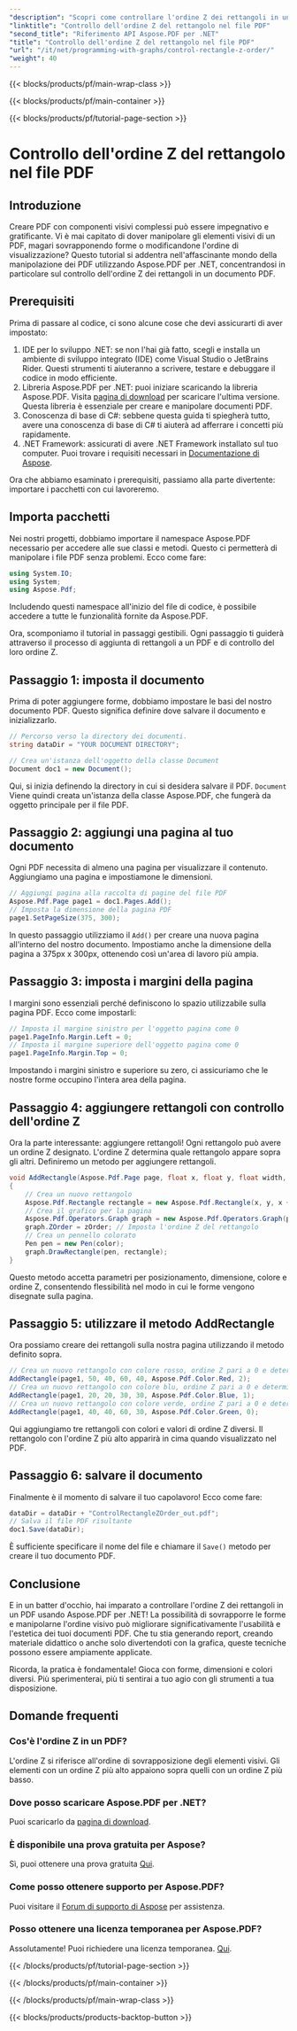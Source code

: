 ```yaml
---
"description": "Scopri come controllare l'ordine Z dei rettangoli in un PDF utilizzando Aspose.PDF per .NET in questo tutorial dettagliato passo dopo passo. Ideale per gli sviluppatori che desiderano migliorare i documenti PDF."
"linktitle": "Controllo dell'ordine Z del rettangolo nel file PDF"
"second_title": "Riferimento API Aspose.PDF per .NET"
"title": "Controllo dell'ordine Z del rettangolo nel file PDF"
"url": "/it/net/programming-with-graphs/control-rectangle-z-order/"
"weight": 40
---
```


{{< blocks/products/pf/main-wrap-class >}}

{{< blocks/products/pf/main-container >}}

{{< blocks/products/pf/tutorial-page-section >}}

# Controllo dell'ordine Z del rettangolo nel file PDF

## Introduzione

Creare PDF con componenti visivi complessi può essere impegnativo e gratificante. Vi è mai capitato di dover manipolare gli elementi visivi di un PDF, magari sovrapponendo forme o modificandone l'ordine di visualizzazione? Questo tutorial si addentra nell'affascinante mondo della manipolazione dei PDF utilizzando Aspose.PDF per .NET, concentrandosi in particolare sul controllo dell'ordine Z dei rettangoli in un documento PDF. 

## Prerequisiti 

Prima di passare al codice, ci sono alcune cose che devi assicurarti di aver impostato:

1. IDE per lo sviluppo .NET: se non l'hai già fatto, scegli e installa un ambiente di sviluppo integrato (IDE) come Visual Studio o JetBrains Rider. Questi strumenti ti aiuteranno a scrivere, testare e debuggare il codice in modo efficiente.
2. Libreria Aspose.PDF per .NET: puoi iniziare scaricando la libreria Aspose.PDF. Visita [pagina di download](https://releases.aspose.com/pdf/net/) per scaricare l'ultima versione. Questa libreria è essenziale per creare e manipolare documenti PDF.
3. Conoscenza di base di C#: sebbene questa guida ti spiegherà tutto, avere una conoscenza di base di C# ti aiuterà ad afferrare i concetti più rapidamente.
4. .NET Framework: assicurati di avere .NET Framework installato sul tuo computer. Puoi trovare i requisiti necessari in [Documentazione di Aspose](https://reference.aspose.com/pdf/net/).

Ora che abbiamo esaminato i prerequisiti, passiamo alla parte divertente: importare i pacchetti con cui lavoreremo.

## Importa pacchetti

Nei nostri progetti, dobbiamo importare il namespace Aspose.PDF necessario per accedere alle sue classi e metodi. Questo ci permetterà di manipolare i file PDF senza problemi. Ecco come fare:

```csharp
using System.IO;
using System;
using Aspose.Pdf;
```

Includendo questi namespace all'inizio del file di codice, è possibile accedere a tutte le funzionalità fornite da Aspose.PDF.

Ora, scomponiamo il tutorial in passaggi gestibili. Ogni passaggio ti guiderà attraverso il processo di aggiunta di rettangoli a un PDF e di controllo del loro ordine Z.

## Passaggio 1: imposta il documento

Prima di poter aggiungere forme, dobbiamo impostare le basi del nostro documento PDF. Questo significa definire dove salvare il documento e inizializzarlo.

```csharp
// Percorso verso la directory dei documenti.
string dataDir = "YOUR DOCUMENT DIRECTORY";

// Crea un'istanza dell'oggetto della classe Document
Document doc1 = new Document();
```
Qui, si inizia definendo la directory in cui si desidera salvare il PDF. `Document` Viene quindi creata un'istanza della classe Aspose.PDF, che fungerà da oggetto principale per il file PDF.

## Passaggio 2: aggiungi una pagina al tuo documento

Ogni PDF necessita di almeno una pagina per visualizzare il contenuto. Aggiungiamo una pagina e impostiamone le dimensioni.

```csharp
// Aggiungi pagina alla raccolta di pagine del file PDF
Aspose.Pdf.Page page1 = doc1.Pages.Add();
// Imposta la dimensione della pagina PDF
page1.SetPageSize(375, 300);
```
In questo passaggio utilizziamo il `Add()` per creare una nuova pagina all'interno del nostro documento. Impostiamo anche la dimensione della pagina a 375px x 300px, ottenendo così un'area di lavoro più ampia.

## Passaggio 3: imposta i margini della pagina 

I margini sono essenziali perché definiscono lo spazio utilizzabile sulla pagina PDF. Ecco come impostarli:

```csharp
// Imposta il margine sinistro per l'oggetto pagina come 0
page1.PageInfo.Margin.Left = 0;
// Imposta il margine superiore dell'oggetto pagina come 0
page1.PageInfo.Margin.Top = 0;
```
Impostando i margini sinistro e superiore su zero, ci assicuriamo che le nostre forme occupino l'intera area della pagina.

## Passaggio 4: aggiungere rettangoli con controllo dell'ordine Z

Ora la parte interessante: aggiungere rettangoli! Ogni rettangolo può avere un ordine Z designato. L'ordine Z determina quale rettangolo appare sopra gli altri. Definiremo un metodo per aggiungere rettangoli.

```csharp
void AddRectangle(Aspose.Pdf.Page page, float x, float y, float width, float height, Aspose.Pdf.Color color, int zOrder)
{
    // Crea un nuovo rettangolo
    Aspose.Pdf.Rectangle rectangle = new Aspose.Pdf.Rectangle(x, y, x + width, y + height);
    // Crea il grafico per la pagina
    Aspose.Pdf.Operators.Graph graph = new Aspose.Pdf.Operators.Graph(page);
    graph.ZOrder = zOrder; // Imposta l'ordine Z del rettangolo
    // Crea un pennello colorato
    Pen pen = new Pen(color);
    graph.DrawRectangle(pen, rectangle);
}
```
Questo metodo accetta parametri per posizionamento, dimensione, colore e ordine Z, consentendo flessibilità nel modo in cui le forme vengono disegnate sulla pagina.

## Passaggio 5: utilizzare il metodo AddRectangle

Ora possiamo creare dei rettangoli sulla nostra pagina utilizzando il metodo definito sopra.

```csharp
// Crea un nuovo rettangolo con colore rosso, ordine Z pari a 0 e determinate dimensioni
AddRectangle(page1, 50, 40, 60, 40, Aspose.Pdf.Color.Red, 2);
// Crea un nuovo rettangolo con colore blu, ordine Z pari a 0 e determinate dimensioni
AddRectangle(page1, 20, 20, 30, 30, Aspose.Pdf.Color.Blue, 1);
// Crea un nuovo rettangolo con colore verde, ordine Z pari a 0 e determinate dimensioni
AddRectangle(page1, 40, 40, 60, 30, Aspose.Pdf.Color.Green, 0);
```
Qui aggiungiamo tre rettangoli con colori e valori di ordine Z diversi. Il rettangolo con l'ordine Z più alto apparirà in cima quando visualizzato nel PDF.

## Passaggio 6: salvare il documento 

Finalmente è il momento di salvare il tuo capolavoro! Ecco come fare:

```csharp
dataDir = dataDir + "ControlRectangleZOrder_out.pdf";
// Salva il file PDF risultante
doc1.Save(dataDir);
```
È sufficiente specificare il nome del file e chiamare il `Save()` metodo per creare il tuo documento PDF.

## Conclusione 

E in un batter d'occhio, hai imparato a controllare l'ordine Z dei rettangoli in un PDF usando Aspose.PDF per .NET! La possibilità di sovrapporre le forme e manipolarne l'ordine visivo può migliorare significativamente l'usabilità e l'estetica dei tuoi documenti PDF. Che tu stia generando report, creando materiale didattico o anche solo divertendoti con la grafica, queste tecniche possono essere ampiamente applicate.

Ricorda, la pratica è fondamentale! Gioca con forme, dimensioni e colori diversi. Più sperimenterai, più ti sentirai a tuo agio con gli strumenti a tua disposizione.

## Domande frequenti

### Cos'è l'ordine Z in un PDF?
L'ordine Z si riferisce all'ordine di sovrapposizione degli elementi visivi. Gli elementi con un ordine Z più alto appaiono sopra quelli con un ordine Z più basso.

### Dove posso scaricare Aspose.PDF per .NET?
Puoi scaricarlo da [pagina di download](https://releases.aspose.com/pdf/net/).

### È disponibile una prova gratuita per Aspose?
Sì, puoi ottenere una prova gratuita [Qui](https://releases.aspose.com/).

### Come posso ottenere supporto per Aspose.PDF?
Puoi visitare il [Forum di supporto di Aspose](https://forum.aspose.com/c/pdf/10) per assistenza.

### Posso ottenere una licenza temporanea per Aspose.PDF?
Assolutamente! Puoi richiedere una licenza temporanea. [Qui](https://purchase.aspose.com/temporary-license/).

{{< /blocks/products/pf/tutorial-page-section >}}

{{< /blocks/products/pf/main-container >}}

{{< /blocks/products/pf/main-wrap-class >}}

{{< blocks/products/products-backtop-button >}}